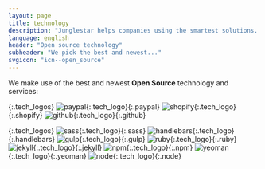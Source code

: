```yaml
---
layout: page
title: technology
description: "Junglestar helps companies using the smartest solutions. We make use of the best and latest OPEN SOURCE technology and services."
language: english
header: "Open source technology"
subheader: "We pick the best and newest..."
svgicon: "icn--open_source"
---
```


We make use of the best and newest **Open Source** technology and services:

{:.tech_logos}
![paypal](/assets/svg/paypal.svg){:.tech_logo}{:.paypal}
![shopify](/assets/svg/shopify.svg){:.tech_logo}{:.shopify}
![github](/assets/svg/github.svg){:.tech_logo}{:.github}


{:.tech_logos}
![sass](/assets/svg/sass.svg){:.tech_logo}{:.sass}
![handlebars](/assets/svg/handlebars.svg){:.tech_logo}{:.handlebars}
![gulp](/assets/svg/gulp.svg){:.tech_logo}{:.gulp}
![ruby](/assets/svg/ruby.svg){:.tech_logo}{:.ruby}
![jekyll](/assets/svg/jekyll.svg){:.tech_logo}{:.jekyll}
![npm](/assets/svg/npm.svg){:.tech_logo}{:.npm}
![yeoman](/assets/svg/yeoman.svg){:.tech_logo}{:.yeoman}
![node](/assets/svg/node.svg){:.tech_logo}{:.node}
